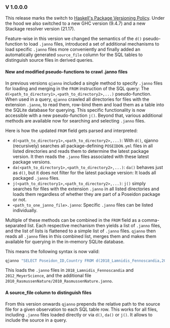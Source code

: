 ### V 1.0.0.0

This release marks the switch to [Haskell's Package Versioning Policy](https://pvp.haskell.org/). Under the hood we also switched to a new GHC version (9.4.7) and a new Stackage resolver version (21.17). 

Feature-wise in this version we changed the semantics of the `d()` pseudo-function to load `.janno` files, introduced a set of additional mechanisms to load specific `.janno` files more conveniently and finally added an automatically generated `source_file` column for the SQL tables to distinguish source files in derived queries.

#### New and modified pseudo-functions to crawl .janno files

In previous versions `qjanno` included a single method to specify `.janno` files for loading and merging in the `FROM` instruction of the SQL query: The `d(<path_to_directory1>,<path_to_directory2>,...)` pseudo-function. When used in a query, `qjanno` crawled all directories for files with the extension `.janno`, to read them, row-bind them and load them as a table into the SQLite database for querying. This specific functionality is now accessible with a new pseudo-function `j()`. Beyond that, various additional methods are available now for searching and selecting `.janno` files.

Here is how the updated `FROM` field gets parsed and interpreted:

- `d(<path_to_directory1>,<path_to_directory2>,...)`: With `d()`, qjanno (recursively) searches all package-defining `POSEIDON.yml` files in all listed directories and reads them to determine the latest package version. It then reads the `.janno` files associated with these latest package versions.
- `da(<path_to_directory1>,<path_to_directory2>,...)`: `da()` behaves just as `d()`, but it does not filter for the latest package version: It loads all packaged `.janno` files.
- `j(<path_to_directory1>,<path_to_directory2>,...)`: `j()` simply searches for files with the extension `.janno` in all listed directories and loads them regardless of whether they are part of a Poseidon package or not.
- `<path_to_one_janno_file>.janno`: Specific `.janno` files can be listed individually.

Multiple of these methods can be combined in the `FROM` field as a comma-separated list. Each respective mechanism then yields a list of `.janno` files, and the list of lists is flattened to a simple list of `.janno` files. `qjanno` then reads all `.janno` files in this combined list, merges them and makes them available for querying in the in-memory SQLite database.

This means the following syntax is now valid:

```bash
qjanno "SELECT Poseidon_ID,Country FROM d(2018_Lamnidis_Fennoscandia,2012_MeyerScience),2010_RasmussenNature/2010_RasmussenNature.janno"
```

This loads the `.janno` files in `2018_Lamnidis_Fennoscandia` and `2012_MeyerScience`, and the additional file `2010_RasmussenNature/2010_RasmussenNature.janno`.

#### A source_file column to distinguish files

From this version onwards `qjanno` prepends the relative path to the source file for a given observation to each SQL table row. This works for all files, including `.janno` files loaded directly or via `d()`, `da()` or `j()`. It allows to include the source in a query.
